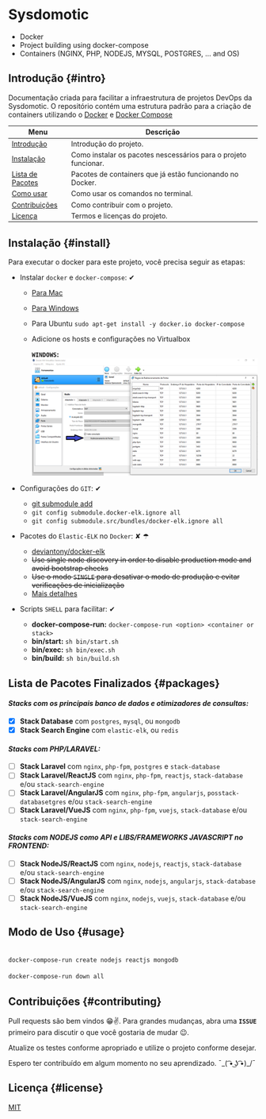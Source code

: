 

# Sysdomotic
* Docker
* Project building using docker-compose
* Containers (NGINX, PHP, NODEJS, MYSQL, POSTGRES, ... and OS)

## Introdução {#intro}

Documentação criada para facilitar a infraestrutura de projetos DevOps da Sysdomotic. O repositório contém uma estrutura padrão para a criação de containers utilizando o [Docker](https://www.docker.com/get-started) e [Docker Compose](https://docs.docker.com/compose/)

| Menu                           | Descrição                                                       |
| ------------------------------ | --------------------------------------------------------------- |
| [Introdução](#intro)           | Introdução do projeto.                                          |
| [Instalação](#install)         | Como instalar os pacotes nescessários para o projeto funcionar. |
| [Lista de Pacotes](#packages)  | Pacotes de containers que já estão funcionando no Docker.       |
| [Como usar](#usage)            | Como usar os comandos no terminal.                              |
| [Contribuições](#contributing) | Como contribuir com o projeto.                                  |
| [Licença](#license)            | Termos e licenças do projeto.                                   |

## Instalação {#install}

Para executar o docker para este projeto, você precisa seguir as etapas:

+ Instalar `docker` e `docker-compose`: ✔
     * [Para Mac](https://www.docker.com/docker-mac)
     * [Para Windows](https://www.docker.com/docker-windows)
     * Para Ubuntu ```sudo apt-get install -y docker.io docker-compose```
     * Adicione os hosts e configurações no Virtualbox

         **`WINDOWS`:**
         ![Screenshot](storage/images/docker-virtualbox-conf-windows.png)

+ Configurações do `GIT`: ✔
     * [git submodule add](https://github.com/deviantony/docker-elk.git)
     * ```git config submodule.docker-elk.ignore all```
     * ```git config submodule.src/bundles/docker-elk.ignore all```

+ Pacotes do `Elastic-ELK` no `Docker`: ✘ ☂
     * [deviantony/docker-elk](https://github.com/deviantony/docker-elk)
     * ~~Use single node discovery in order to disable production mode and avoid bootstrap checks~~
     * ~~Use o modo `SINGLE` para desativar o modo de produção e evitar verificações de inicialização~~
     * [Mais detalhes](https://www.elastic.co/guide/en/elasticsearch/reference/current/bootstrap-checks.html)

+ Scripts `SHELL` para facilitar: ✔
     * **docker-compose-run:** ```docker-compose-run <option> <container or stack>```
     * **bin/start:** ```sh bin/start.sh```
     * **bin/exec:** ```sh bin/exec.sh```
     * **bin/build:** ```sh bin/build.sh```

## Lista de Pacotes Finalizados {#packages}

#### *Stacks com os principais banco de dados e otimizadores de consultas:*
- [x] **Stack Database** com `postgres`, `mysql`, ou `mongodb`
- [x] **Stack Search Engine** com `elastic-elk`, ou `redis`

#### *Stacks com PHP/LARAVEL:*
- [ ] **Stack Laravel** com `nginx`, `php-fpm`, `postgres` e `stack-database`
- [ ] **Stack Laravel/ReactJS** com `nginx`, `php-fpm`, `reactjs`, `stack-database` e/ou `stack-search-engine`
- [ ] **Stack Laravel/AngularJS** com `nginx`, `php-fpm`, `angularjs`, `posstack-databasetgres` e/ou `stack-search-engine`
- [ ] **Stack Laravel/VueJS** com `nginx`, `php-fpm`, `vuejs`, `stack-database` e/ou `stack-search-engine`

#### *Stacks com NODEJS como API e LIBS/FRAMEWORKS JAVASCRIPT no FRONTEND:*
- [ ] **Stack NodeJS/ReactJS** com `nginx`, `nodejs`, `reactjs`, `stack-database` e/ou `stack-search-engine`
- [ ] **Stack NodeJS/AngularJS** com `nginx`, `nodejs`, `angularjs`, `stack-database` e/ou `stack-search-engine`
- [ ] **Stack NodeJS/VueJS** com `nginx`, `nodejs`, `vuejs`, `stack-database` e/ou `stack-search-engine`

## Modo de Uso {#usage}

```bash

docker-compose-run create nodejs reactjs mongodb

docker-compose-run down all

```

## Contribuições {#contributing}

Pull requests são bem vindos 😁✌. Para grandes mudanças, abra uma **`ISSUE`** primeiro para discutir o que você gostaria de mudar 😉.

Atualize os testes conforme apropriado e utilize o projeto conforme desejar.

Espero ter contribuído em algum momento no seu aprendizado. ¯\_( ͡• ͜ʖ ͡•)_/¯

## Licença {#license}

[MIT](https://choosealicense.com/licenses/mit/)
